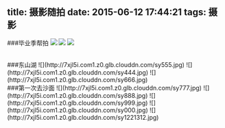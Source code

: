 title: 摄影随拍
date: 2015-06-12 17:44:21
tags: 摄影
---

###毕业季帮拍
![](http://7xjl5i.com1.z0.glb.clouddn.com/sy222.jpg) <!-- more --> ![](http://7xjl5i.com1.z0.glb.clouddn.com/sy111.jpg)
![](http://7xjl5i.com1.z0.glb.clouddn.com/sy333.jpg)

<br>
###东山湖
![](http://7xjl5i.com1.z0.glb.clouddn.com/sy555.jpg)
![](http://7xjl5i.com1.z0.glb.clouddn.com/sy444.jpg)
![](http://7xjl5i.com1.z0.glb.clouddn.com/sy666.jpg)

<br>
###第一次去沙面
![](http://7xjl5i.com1.z0.glb.clouddn.com/sy777.jpg)
![](http://7xjl5i.com1.z0.glb.clouddn.com/sy888.jpg)
![](http://7xjl5i.com1.z0.glb.clouddn.com/sy999.jpg)
![](http://7xjl5i.com1.z0.glb.clouddn.com/sy000.jpg)
![](http://7xjl5i.com1.z0.glb.clouddn.com/sy1221312.jpg)

